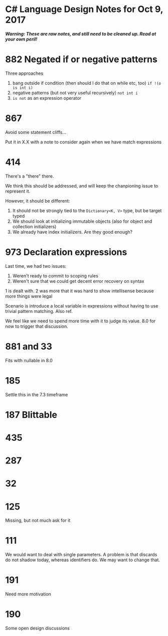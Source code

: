 # C# Language Design Notes for Oct 9, 2017

***Warning: These are raw notes, and still need to be cleaned up. Read at your own peril!***


# 882 Negated if or negative patterns

Three approaches

1. bang outside if condition (then should I do that on while etc, too) `if !(o is int i)`
2. negative patterns (but not very useful recursively) `not int i`
3. `is not` as an expression operator

# 867 

Avoid some statement cliffs...

Put it in X.X with a note to consider again when we have match expressions

# 414

There's a "there" there.

We think this should be addressed, and will keep the chanpioning issue to represent it.

However, it should be different:

1. It should not be strongly tied to the `Dictionary<K, V>` type, but be target typed
2. We should look at initializing immutable objects (also for object and collection initializers)
3. We already have index initializers. Are they good enough?

# 973 Declaration expressions

Last time, we had two issues:

1. Weren't ready to commit to scoping rules
2. Weren't sure that we could get decent error recovery on syntax

1 is dealt with. 
2 was more that it was hard to show intellisense because more things were legal

Scenario is introduce a local variable in expressions without having to use trivial pattern matching. Also ref.

We feel like we need to spend more time with it to judge its value. 8.0 for now to trigger that discussion.

# 881 and 33

Fits with nullable in 8.0

# 185

Settle this in the 7.3 timeframe

# 187 Blittable

# 435

# 287

# 32

# 125

Missing, but not much ask for it

# 111

We would want to deal with single parameters. A problem is that discards do not shadow today, whereas identifiers do. We may want to change that.

# 191 

Need more motivation

# 190

Some open design discussions

# 


